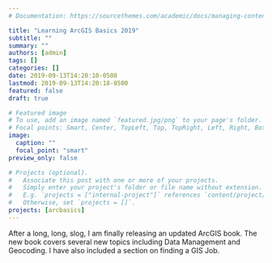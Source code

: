 ```yaml
---
# Documentation: https://sourcethemes.com/academic/docs/managing-content/

title: "Learning ArcGIS Basics 2019"
subtitle: ""
summary: ""
authors: [admin]
tags: []
categories: []
date: 2019-09-13T14:20:10-0500
lastmod: 2019-09-13T14:20:18-0500
featured: false
draft: true

# Featured image
# To use, add an image named `featured.jpg/png` to your page's folder.
# Focal points: Smart, Center, TopLeft, Top, TopRight, Left, Right, BottomLeft, Bottom, BottomRight.
image:
  caption: ""
  focal_point: "smart"
preview_only: false

# Projects (optional).
#   Associate this post with one or more of your projects.
#   Simply enter your project's folder or file name without extension.
#   E.g. `projects = ["internal-project"]` references `content/project/deep-learning/index.md`.
#   Otherwise, set `projects = []`.
projects: [arcbasics]
---
```

After a long, long, slog, I am finally releasing an updated ArcGIS book. The new book covers several new topics including Data Management and Geocoding. I have also included a section on finding a GIS Job. 

